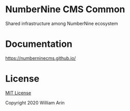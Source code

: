 # NumberNine CMS Common

Shared infrastructure among NumberNine ecosystem

# Documentation

https://numberninecms.github.io/

# License

[MIT License](License)

Copyright 2020 William Arin

